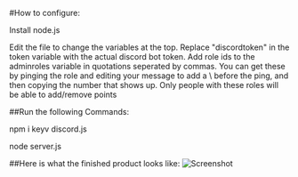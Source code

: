 #How to configure:

Install node.js 

Edit the file to change the variables at the top. Replace "discordtoken" in the token variable with the actual discord bot token.
Add role ids to the adminroles variable in quotations seperated by commas. You can get these by pinging the role and editing your message to add a \ before the ping, and then copying the number that shows up. Only people with these roles will be able to add/remove points

##Run the following Commands:

npm i keyv discord.js

node server.js


##Here is what the finished product looks like:
![Screenshot](https://media.discordapp.net/attachments/728300471927963740/745344886085255198/unknown.png?width=261&height=573)

